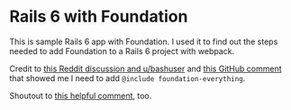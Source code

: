 # Rails 6 with Foundation

This is sample Rails 6 app with Foundation.
I used it to find out the steps needed to add Foundation to a Rails 6 project with webpack.

Credit to [this Reddit discussion and u/bashuser](https://www.reddit.com/r/rails/comments/bhk72q/how_to_require_foundationsites_after_yarn_add/) and [this GitHub comment](https://github.com/foundation/foundation-sites/issues/7879#issuecomment-171868338) that showed me I need to add `@include foundation-everything`.

Shoutout to [this helpful comment](https://github.com/rails/webpacker/issues/2059#issuecomment-486491924), too.
